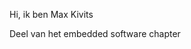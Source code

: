 Hi, ik ben Max Kivits

Deel van het embedded software chapter

<!---
Max-Kivits/Max-Kivits is a ✨ special ✨ repository because its `README.md` (this file) appears on your GitHub profile.
You can click the Preview link to take a look at your changes.
--->
